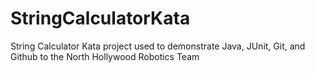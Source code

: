 # StringCalculatorKata
String Calculator Kata project used to demonstrate Java, JUnit, Git, and Github to the North Hollywood Robotics Team
